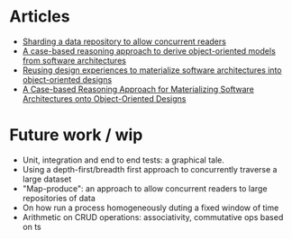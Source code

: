 # Articles
- [Sharding a data repository to allow concurrent readers](https://github.com/vazquezger/papers/blob/master/sharding-repo.md)
- [A case-based reasoning approach to derive object-oriented models from software architectures](http://onlinelibrary.wiley.com/doi/10.1111/j.1468-0394.2010.00533.x/abstract)
- [Reusing design experiences to materialize software architectures into object-oriented designs](http://www.sciencedirect.com/science/article/pii/S0020025510001258)
- [A Case-based Reasoning Approach for Materializing Software Architectures onto Object-Oriented Designs](http://dl.acm.org/citation.cfm?id=1363878)

# Future work / wip
- Unit, integration and end to end tests: a graphical tale.
- Using a depth-first/breadth first approach to concurrently traverse a large dataset
- "Map-produce": an approach to allow concurrent readers to large repositories of data
- On how run a process homogeneously duting a fixed window of time
- Arithmetic on CRUD operations: associativity, commutative ops based on ts
